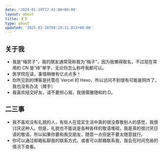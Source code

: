 ```yaml
---
date: '2024-01-29T17:45:08+08:00'
layout: about
title: 关于
type: about
updated: '2025-03-28T09:29:31.022+08:00'
---
```

## 关于我

- 我是“梅冥子”，我的朋友通常简称我为“梅子”，因为我懒得取名，不过现在常用的 CN 是“绯”单字，无论你怎么称呼我都可以。
- 医学院在读，事情稍微有亿点点多！
- 你所见到的博客是托管在 Vercel 的 Hexo，所以访问不到很有可能是网炸了，我也没有办法（摊手）
- 我喜欢结交好友，请不要担心我，我很儒雅随和的:D。

## 二三事

- 我不喜欢没有礼貌的人，有些人在现实生活中真的很没尊敬别人的感觉，我很讨厌这种人。但是，礼貌也不能说是各种各样的敬语堆砌，我是真的很讨厌日语的敬语，所以如果你要和我交朋友，随意一点但是不要太随意就行。
- 你可以通过邮箱私聊我的联系方式，或者可以邮箱联系我，我会在时间充裕的情况下查看。
